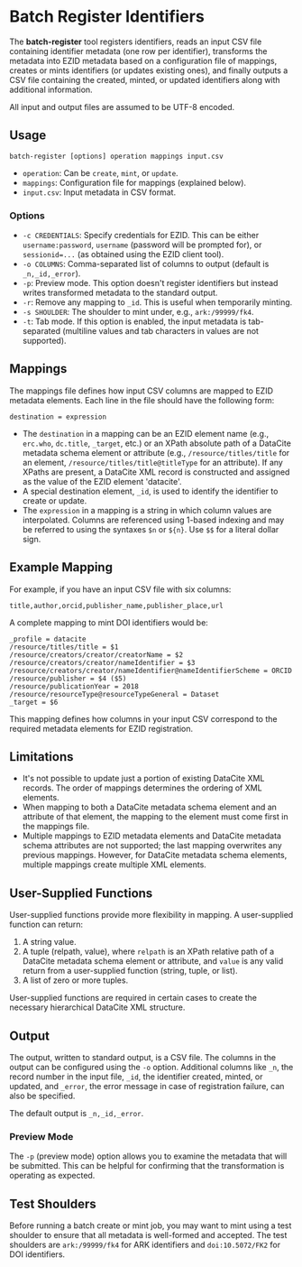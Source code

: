 # Batch Register Identifiers

The **batch-register** tool registers identifiers, reads an input CSV file containing identifier metadata (one row per identifier), transforms the metadata into EZID metadata based on a configuration file of mappings, creates or mints identifiers (or updates existing ones), and finally outputs a CSV file containing the created, minted, or updated identifiers along with additional information.

All input and output files are assumed to be UTF-8 encoded.

## Usage

```plaintext
batch-register [options] operation mappings input.csv
```

- `operation`: Can be `create`, `mint`, or `update`.
- `mappings`: Configuration file for mappings (explained below).
- `input.csv`: Input metadata in CSV format.

### Options

- `-c CREDENTIALS`: Specify credentials for EZID. This can be either `username:password`, `username` (password will be prompted for), or `sessionid=...` (as obtained using the EZID client tool).
- `-o COLUMNS`: Comma-separated list of columns to output (default is `_n,_id,_error`).
- `-p`: Preview mode. This option doesn't register identifiers but instead writes transformed metadata to the standard output.
- `-r`: Remove any mapping to `_id`. This is useful when temporarily minting.
- `-s SHOULDER`: The shoulder to mint under, e.g., `ark:/99999/fk4`.
- `-t`: Tab mode. If this option is enabled, the input metadata is tab-separated (multiline values and tab characters in values are not supported).

## Mappings

The mappings file defines how input CSV columns are mapped to EZID metadata elements. Each line in the file should have the following form:

```plaintext
destination = expression
```

- The `destination` in a mapping can be an EZID element name (e.g., `erc.who`, `dc.title`, `_target`, etc.) or an XPath absolute path of a DataCite metadata schema element or attribute (e.g., `/resource/titles/title` for an element, `/resource/titles/title@titleType` for an attribute). If any XPaths are present, a DataCite XML record is constructed and assigned as the value of the EZID element 'datacite'.
- A special destination element, `_id`, is used to identify the identifier to create or update.
- The `expression` in a mapping is a string in which column values are interpolated. Columns are referenced using 1-based indexing and may be referred to using the syntaxes `$n` or `${n}`. Use `$$` for a literal dollar sign.

## Example Mapping

For example, if you have an input CSV file with six columns:

```plaintext
title,author,orcid,publisher_name,publisher_place,url
```

A complete mapping to mint DOI identifiers would be:

```plaintext
_profile = datacite
/resource/titles/title = $1
/resource/creators/creator/creatorName = $2
/resource/creators/creator/nameIdentifier = $3
/resource/creators/creator/nameIdentifier@nameIdentifierScheme = ORCID
/resource/publisher = $4 ($5)
/resource/publicationYear = 2018
/resource/resourceType@resourceTypeGeneral = Dataset
_target = $6
```

This mapping defines how columns in your input CSV correspond to the required metadata elements for EZID registration.

## Limitations

- It's not possible to update just a portion of existing DataCite XML records. The order of mappings determines the ordering of XML elements.
- When mapping to both a DataCite metadata schema element and an attribute of that element, the mapping to the element must come first in the mappings file.
- Multiple mappings to EZID metadata elements and DataCite metadata schema attributes are not supported; the last mapping overwrites any previous mappings. However, for DataCite metadata schema elements, multiple mappings create multiple XML elements.

## User-Supplied Functions

User-supplied functions provide more flexibility in mapping. A user-supplied function can return:

1. A string value.
2. A tuple (relpath, value), where `relpath` is an XPath relative path of a DataCite metadata schema element or attribute, and `value` is any valid return from a user-supplied function (string, tuple, or list).
3. A list of zero or more tuples.

User-supplied functions are required in certain cases to create the necessary hierarchical DataCite XML structure.

## Output

The output, written to standard output, is a CSV file. The columns in the output can be configured using the `-o` option. Additional columns like `_n`, the record number in the input file, `_id`, the identifier created, minted, or updated, and `_error`, the error message in case of registration failure, can also be specified.

The default output is `_n,_id,_error`.

### Preview Mode

The `-p` (preview mode) option allows you to examine the metadata that will be submitted. This can be helpful for confirming that the transformation is operating as expected.

## Test Shoulders

Before running a batch create or mint job, you may want to mint using a test shoulder to ensure that all metadata is well-formed and accepted. The test shoulders are `ark:/99999/fk4` for ARK identifiers and `doi:10.5072/FK2` for DOI identifiers.